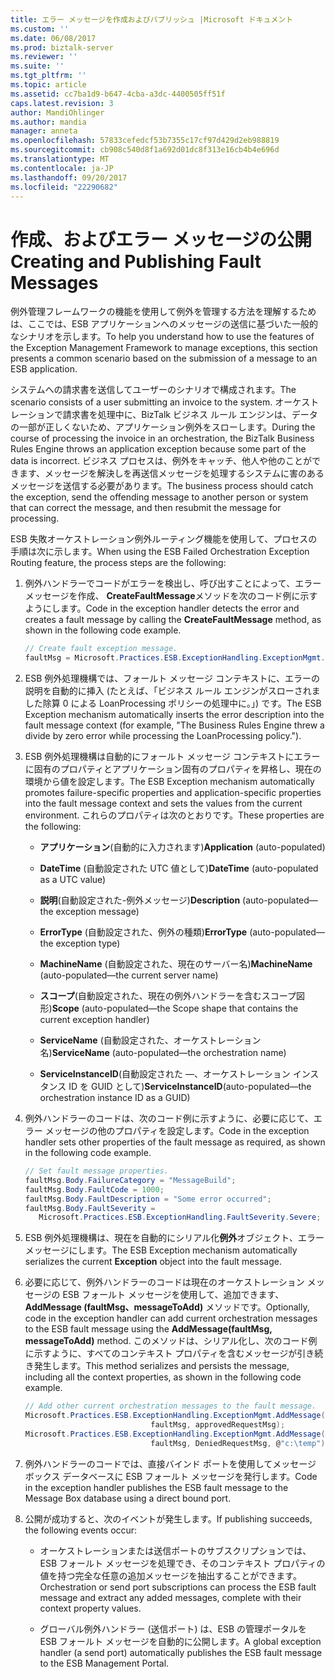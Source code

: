 ```yaml
---
title: エラー メッセージを作成およびパブリッシュ |Microsoft ドキュメント
ms.custom: ''
ms.date: 06/08/2017
ms.prod: biztalk-server
ms.reviewer: ''
ms.suite: ''
ms.tgt_pltfrm: ''
ms.topic: article
ms.assetid: cc7ba1d9-b647-4cba-a3dc-4400505ff51f
caps.latest.revision: 3
author: MandiOhlinger
ms.author: mandia
manager: anneta
ms.openlocfilehash: 57833cefedcf53b7355c17cf97d429d2eb988819
ms.sourcegitcommit: cb908c540d8f1a692d01dc8f313e16cb4b4e696d
ms.translationtype: MT
ms.contentlocale: ja-JP
ms.lasthandoff: 09/20/2017
ms.locfileid: "22290682"
---
```

# <a name="creating-and-publishing-fault-messages"></a><span data-ttu-id="67d0e-102">作成、およびエラー メッセージの公開</span><span class="sxs-lookup"><span data-stu-id="67d0e-102">Creating and Publishing Fault Messages</span></span>
<span data-ttu-id="67d0e-103">例外管理フレームワークの機能を使用して例外を管理する方法を理解するためは、ここでは、ESB アプリケーションへのメッセージの送信に基づいた一般的なシナリオを示します。</span><span class="sxs-lookup"><span data-stu-id="67d0e-103">To help you understand how to use the features of the Exception Management Framework to manage exceptions, this section presents a common scenario based on the submission of a message to an ESB application.</span></span>  
  
 <span data-ttu-id="67d0e-104">システムへの請求書を送信してユーザーのシナリオで構成されます。</span><span class="sxs-lookup"><span data-stu-id="67d0e-104">The scenario consists of a user submitting an invoice to the system.</span></span> <span data-ttu-id="67d0e-105">オーケストレーションで請求書を処理中に、BizTalk ビジネス ルール エンジンは、データの一部が正しくないため、アプリケーション例外をスローします。</span><span class="sxs-lookup"><span data-stu-id="67d0e-105">During the course of processing the invoice in an orchestration, the BizTalk Business Rules Engine throws an application exception because some part of the data is incorrect.</span></span> <span data-ttu-id="67d0e-106">ビジネス プロセスは、例外をキャッチ、他人や他のことができます、メッセージを解決しを再送信メッセージを処理するシステムに害のあるメッセージを送信する必要があります。</span><span class="sxs-lookup"><span data-stu-id="67d0e-106">The business process should catch the exception, send the offending message to another person or system that can correct the message, and then resubmit the message for processing.</span></span>  
  
 <span data-ttu-id="67d0e-107">ESB 失敗オーケストレーション例外ルーティング機能を使用して、プロセスの手順は次に示します。</span><span class="sxs-lookup"><span data-stu-id="67d0e-107">When using the ESB Failed Orchestration Exception Routing feature, the process steps are the following:</span></span>  
  
1.  <span data-ttu-id="67d0e-108">例外ハンドラーでコードがエラーを検出し、呼び出すことによって、エラー メッセージを作成、 **CreateFaultMessage**メソッドを次のコード例に示すようにします。</span><span class="sxs-lookup"><span data-stu-id="67d0e-108">Code in the exception handler detects the error and creates a fault message by calling the **CreateFaultMessage** method, as shown in the following code example.</span></span>  
  
    ```csharp  
    // Create fault exception message.  
    faultMsg = Microsoft.Practices.ESB.ExceptionHandling.ExceptionMgmt.CreateFaultMessage();  
    ```  
  
2.  <span data-ttu-id="67d0e-109">ESB 例外処理機構では、フォールト メッセージ コンテキストに、エラーの説明を自動的に挿入 (たとえば、「ビジネス ルール エンジンがスローされました除算 0 による LoanProcessing ポリシーの処理中に。」) です。</span><span class="sxs-lookup"><span data-stu-id="67d0e-109">The ESB Exception mechanism automatically inserts the error description into the fault message context (for example, "The Business Rules Engine threw a divide by zero error while processing the LoanProcessing policy.").</span></span>  
  
3.  <span data-ttu-id="67d0e-110">ESB 例外処理機構は自動的にフォールト メッセージ コンテキストにエラーに固有のプロパティとアプリケーション固有のプロパティを昇格し、現在の環境から値を設定します。</span><span class="sxs-lookup"><span data-stu-id="67d0e-110">The ESB Exception mechanism automatically promotes failure-specific properties and application-specific properties into the fault message context and sets the values from the current environment.</span></span> <span data-ttu-id="67d0e-111">これらのプロパティは次のとおりです。</span><span class="sxs-lookup"><span data-stu-id="67d0e-111">These properties are the following:</span></span>  
  
    -   <span data-ttu-id="67d0e-112">**アプリケーション**(自動的に入力されます)</span><span class="sxs-lookup"><span data-stu-id="67d0e-112">**Application** (auto-populated)</span></span>  
  
    -   <span data-ttu-id="67d0e-113">**DateTime** (自動設定された UTC 値として)</span><span class="sxs-lookup"><span data-stu-id="67d0e-113">**DateTime** (auto-populated as a UTC value)</span></span>  
  
    -   <span data-ttu-id="67d0e-114">**説明**(自動設定された-例外メッセージ)</span><span class="sxs-lookup"><span data-stu-id="67d0e-114">**Description** (auto-populated—the exception message)</span></span>  
  
    -   <span data-ttu-id="67d0e-115">**ErrorType** (自動設定された、例外の種類)</span><span class="sxs-lookup"><span data-stu-id="67d0e-115">**ErrorType** (auto-populated—the exception type)</span></span>  
  
    -   <span data-ttu-id="67d0e-116">**MachineName** (自動設定された、現在のサーバー名)</span><span class="sxs-lookup"><span data-stu-id="67d0e-116">**MachineName** (auto-populated—the current server name)</span></span>  
  
    -   <span data-ttu-id="67d0e-117">**スコープ**(自動設定された、現在の例外ハンドラーを含むスコープ図形)</span><span class="sxs-lookup"><span data-stu-id="67d0e-117">**Scope** (auto-populated—the Scope shape that contains the current exception handler)</span></span>  
  
    -   <span data-ttu-id="67d0e-118">**ServiceName** (自動設定された、オーケストレーション名)</span><span class="sxs-lookup"><span data-stu-id="67d0e-118">**ServiceName** (auto-populated—the orchestration name)</span></span>  
  
    -   <span data-ttu-id="67d0e-119">**ServiceInstanceID**(自動設定された —、オーケストレーション インスタンス ID を GUID として)</span><span class="sxs-lookup"><span data-stu-id="67d0e-119">**ServiceInstanceID**(auto-populated—the orchestration instance ID as a GUID)</span></span>  
  
4.  <span data-ttu-id="67d0e-120">例外ハンドラーのコードは、次のコード例に示すように、必要に応じて、エラー メッセージの他のプロパティを設定します。</span><span class="sxs-lookup"><span data-stu-id="67d0e-120">Code in the exception handler sets other properties of the fault message as required, as shown in the following code example.</span></span>  
  
    ```csharp  
    // Set fault message properties.  
    faultMsg.Body.FailureCategory = "MessageBuild";  
    faultMsg.Body.FaultCode = 1000;  
    faultMsg.Body.FaultDescription = "Some error occurred";  
    faultMsg.Body.FaultSeverity =  
       Microsoft.Practices.ESB.ExceptionHandling.FaultSeverity.Severe;  
    ```  
  
5.  <span data-ttu-id="67d0e-121">ESB 例外処理機構は、現在を自動的にシリアル化**例外**オブジェクト、エラー メッセージにします。</span><span class="sxs-lookup"><span data-stu-id="67d0e-121">The ESB Exception mechanism automatically serializes the current **Exception** object into the fault message.</span></span>  
  
6.  <span data-ttu-id="67d0e-122">必要に応じて、例外ハンドラーのコードは現在のオーケストレーション メッセージの ESB フォールト メッセージを使用して、追加できます、 **AddMessage (faultMsg、messageToAdd)** メソッドです。</span><span class="sxs-lookup"><span data-stu-id="67d0e-122">Optionally, code in the exception handler can add current orchestration messages to the ESB fault message using the **AddMessage(faultMsg, messageToAdd)** method.</span></span> <span data-ttu-id="67d0e-123">このメソッドは、シリアル化し、次のコード例に示すように、すべてのコンテキスト プロパティを含むメッセージが引き続き発生します。</span><span class="sxs-lookup"><span data-stu-id="67d0e-123">This method serializes and persists the message, including all the context properties, as shown in the following code example.</span></span>  
  
    ```csharp  
    // Add other current orchestration messages to the fault message.  
    Microsoft.Practices.ESB.ExceptionHandling.ExceptionMgmt.AddMessage(  
                                faultMsg, approvedRequestMsg);  
    Microsoft.Practices.ESB.ExceptionHandling.ExceptionMgmt.AddMessage(  
                                faultMsg, DeniedRequestMsg, @"c:\temp");  
    ```  
  
7.  <span data-ttu-id="67d0e-124">例外ハンドラーのコードでは、直接バインド ポートを使用してメッセージ ボックス データベースに ESB フォールト メッセージを発行します。</span><span class="sxs-lookup"><span data-stu-id="67d0e-124">Code in the exception handler publishes the ESB fault message to the Message Box database using a direct bound port.</span></span>  
  
8.  <span data-ttu-id="67d0e-125">公開が成功すると、次のイベントが発生します。</span><span class="sxs-lookup"><span data-stu-id="67d0e-125">If publishing succeeds, the following events occur:</span></span>  
  
    -   <span data-ttu-id="67d0e-126">オーケストレーションまたは送信ポートのサブスクリプションでは、ESB フォールト メッセージを処理でき、そのコンテキスト プロパティの値を持つ完全な任意の追加メッセージを抽出することができます。</span><span class="sxs-lookup"><span data-stu-id="67d0e-126">Orchestration or send port subscriptions can process the ESB fault message and extract any added messages, complete with their context property values.</span></span>  
  
    -   <span data-ttu-id="67d0e-127">グローバル例外ハンドラー (送信ポート) は、ESB の管理ポータルを ESB フォールト メッセージを自動的に公開します。</span><span class="sxs-lookup"><span data-stu-id="67d0e-127">A global exception handler (a send port) automatically publishes the ESB fault message to the ESB Management Portal.</span></span>